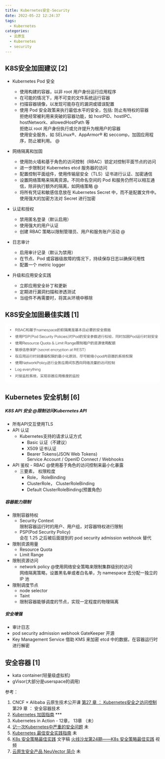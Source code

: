```yaml
---
title: Kubernetes安全-Security
date: 2022-05-22 12:24:37
tags:
  - Kubernetes
categories:
  - 云原生
  - Kubernetes
  - security
---
```


<p></p>
<!-- more -->


## K8S安全加固建议 [2]
+    Kubernetes Pod 安全
       + 使用构建的容器，以非 root 用户身份运行应用程序 
       + 在可能的情况下，用不可变的文件系统运行容器
       + 扫描容器镜像，以发现可能存在的漏洞或错误配置
       + 使用 Pod 安全政策来执行最低水平的安全，包括:
         防止有特权的容器  
         拒绝经常被利用来突破的容器功能，如 hostPID、hostIPC、hostNetwork、allowedHostPath 等  
         拒绝以 root 用户身份执行或允许提升为根用户的容器  
         使用安全服务，如 SELinux®、AppArmor® 和 seccomp，加固应用程序，防止被利用。 @  

+    网络隔离和加固
       + 使用防火墙和基于角色的访问控制（RBAC）锁定对控制平面节点的访问
       + 进一步限制对 Kubernetes etcd 服务器的访问
       + 配置控制平面组件，使用传输层安全（TLS）证书进行认证、加密通信
       + 设置网络策略来隔离资源。不同命名空间的 Pod 和服务仍然可以相互通信，除非执行额外的隔离，如网络策略 @
       + 将所有凭证和敏感信息放在 Kubernetes Secret 中，而不是配置文件中。使用强大的加密方法对 Secret 进行加密

+    认证和授权
       + 禁用匿名登录（默认启用）
       + 使用强大的用户认证
       + 创建 RBAC 策略以限制管理员、用户和服务账户活动 @

+    日志审计
       + 启用审计记录（默认为禁用）
       + 在节点、Pod 或容器级故障的情况下，持续保存日志以确保可用性
       + 配置一个 metric logger

+    升级和应用安全实践
       + 立即应用安全补丁和更新
       + 定期进行漏洞扫描和渗透测试
       + 当组件不再需要时，将其从环境中移除


## K8S安全加固最佳实践 [1]
![安全加固最佳实践](.\k8sSecurity\harden.jpg)

## Kubernetes 安全机制 [6]
##### K8S API 安全 @限制访问Kubernetes API
+ 所有API交互使用TLS
+ API 认证
   + Kubernetes支持的请求认证方式
      - Basic 认证（不建议）
      - X509 证书认证
      - Bearer Tokens(JSON Web Tokens)  
        Service Account / OpenID Connect / Webhooks  
+ API 鉴权 - RBAC @使用基于角色的访问控制来最小化暴露
  + 三要素， 权限粒度
    - Role， RoleBinding
    - ClusterRole， ClusterRoleBinding
    - Default ClusterRoleBinding(预置角色)

##### 容器能力限制
+ 限制容器特权
  + Security Context  
    限制容器运行时的用户、用户组，对容器特权进行限制  
  + PSP(Pod Security Policy)  
    会在 1.25 之后被后面提到的 pod security admission webhook 替代  
+ 限制资源用量
  + Resource Quota 
  + Limit Range
+ 限制资源访问  
  + network policy @使用网络安全策略来限制集群级别的访问  
    网络隔离策略，设置黑名单或者白名单，为 namespace 去分配一独立的 IP 池  
+ 限制调度节点      
  + node selector
  + Taint
  + 限制容器能够调度的节点，实现一定程度的物理隔离

##### 安全增强
+ 审计日志
+ pod security admission webhook
  GateKeeper 开源  
+ Key Management Service
 借助 KMS 来加密 etcd 中的数据，在容器运行时进行解密  

## 安全容器 [1]
+ kata container(轻量级虚拟机) 
+ gVisor(大部分是userspace的调用)  

参考：
1. CNCF × Alibaba 云原生技术公开课
[第27 章 ： Kubernetes安全之访问控制](https://mp.weixin.qq.com/s/nPErpcghHih5-dGPQkStJA?spm=a2c6h.12873639.article-detail.60.67905225MCDpLx)  
第29 章 ： 安全容器技术
2. [Kubernetes 加固指南](https://jimmysong.io/docs/kubernetes-hardening-guidance/)    ***
3. Kubernetes in Action - 12章， 13章 （未）
4. [记一次Kubernetes中严重的安全问题](https://corvo.myseu.cn/2021/03/23/2021-03-23-%E8%AE%B0%E4%B8%80%E6%AC%A1Kubernetes%E4%B8%AD%E4%B8%A5%E9%87%8D%E7%9A%84%E5%AE%89%E5%85%A8%E9%97%AE%E9%A2%98/) 未
5. [Kubernetes 最佳安全实践指南](https://icloudnative.io/posts/security-best-practices-for-kubernetes-pods/) 未
6. [K8s 安全策略最佳实践](https://kubesphere.com.cn/blogs/k8s-security/)  文字稿 
   [火线沙龙第24期——K8s 安全策略最佳实践](https://www.bilibili.com/video/BV12Y4y1p7cp?spm_id_from=333.1007.top_right_bar_window_history.content.click&vd_source=f6e8c1128f9f264c5ab8d9411a644036) 视频 
7. [云原生安全产品 NeuVector 简介](https://kubesphere.com.cn/blogs/neuvector-cloud-native-security/) 未